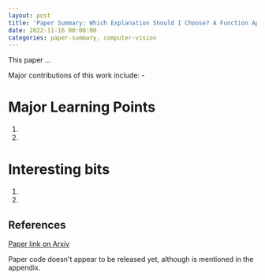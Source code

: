 ```yaml
---
layout: post
title: 'Paper Summary: Which Explanation Should I Choose? A Function Approximation Perspective to Characterizing Post hoc Explanations'
date: 2022-11-16 00:00:00
categories: paper-summary, computer-vision
---
```


This paper ...

Major contributions of this work include:
    - 

Major Learning Points
======

1. 

2. 

Interesting bits
======

1. 

2. 

References
------

[Paper link on Arxiv](https://arxiv.org/abs/2206.01254)

Paper code doesn't appear to be released yet, although is mentioned in the appendix. 